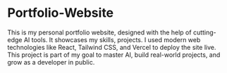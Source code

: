 # Portfolio-Website
This is my personal portfolio website, designed with the help of cutting-edge AI tools. It showcases my skills, projects. I used modern web technologies like React, Tailwind CSS, and Vercel to deploy the site live. This project is part of my goal to master AI, build real-world projects, and grow as a developer in public.
